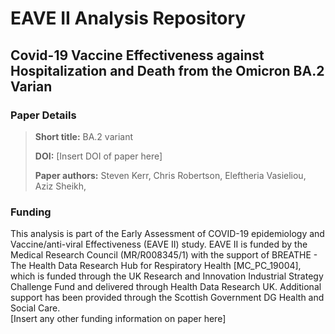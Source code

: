 # EAVE II Analysis Repository
## Covid-19 Vaccine Effectiveness against Hospitalization and Death from the Omicron BA.2 Varian 

### Paper Details
> **Short title:** BA.2 variant
>
>**DOI:** [Insert DOI of paper here]
>
>**Paper authors:** Steven Kerr, Chris Robertson, Eleftheria Vasieliou, Aziz Sheikh, 
>

### Funding
This analysis is part of the Early Assessment of COVID-19 epidemiology and Vaccine/anti-viral Effectiveness (EAVE II) study. EAVE II is funded by the Medical Research Council (MR/R008345/1) with the support of BREATHE - The Health Data Research Hub for Respiratory Health [MC_PC_19004], which is funded through the UK Research and Innovation Industrial Strategy Challenge Fund and delivered through Health Data Research UK. Additional support has been provided through the Scottish Government DG Health and Social Care.  
[Insert any other funding information on paper here]
